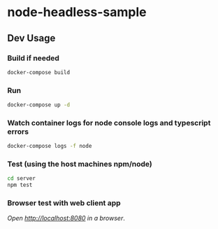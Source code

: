 # node-headless-sample

## Dev Usage

### Build if needed

```bash
docker-compose build
```

### Run

```bash
docker-compose up -d
```

### Watch container logs for node console logs and typescript errors

```bash
docker-compose logs -f node
```

### Test (using the host machines npm/node)

```bash
cd server
npm test
```

### Browser test with web client app

_Open [http://localhost:8080](http://localhost:8080) in a browser_.

